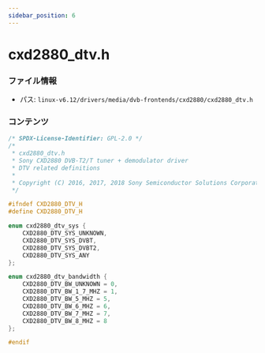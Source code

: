 ```yaml
---
sidebar_position: 6
---
```

# cxd2880_dtv.h

### ファイル情報

- パス: `linux-v6.12/drivers/media/dvb-frontends/cxd2880/cxd2880_dtv.h`

### コンテンツ

```h
/* SPDX-License-Identifier: GPL-2.0 */
/*
 * cxd2880_dtv.h
 * Sony CXD2880 DVB-T2/T tuner + demodulator driver
 * DTV related definitions
 *
 * Copyright (C) 2016, 2017, 2018 Sony Semiconductor Solutions Corporation
 */

#ifndef CXD2880_DTV_H
#define CXD2880_DTV_H

enum cxd2880_dtv_sys {
	CXD2880_DTV_SYS_UNKNOWN,
	CXD2880_DTV_SYS_DVBT,
	CXD2880_DTV_SYS_DVBT2,
	CXD2880_DTV_SYS_ANY
};

enum cxd2880_dtv_bandwidth {
	CXD2880_DTV_BW_UNKNOWN = 0,
	CXD2880_DTV_BW_1_7_MHZ = 1,
	CXD2880_DTV_BW_5_MHZ = 5,
	CXD2880_DTV_BW_6_MHZ = 6,
	CXD2880_DTV_BW_7_MHZ = 7,
	CXD2880_DTV_BW_8_MHZ = 8
};

#endif

```

